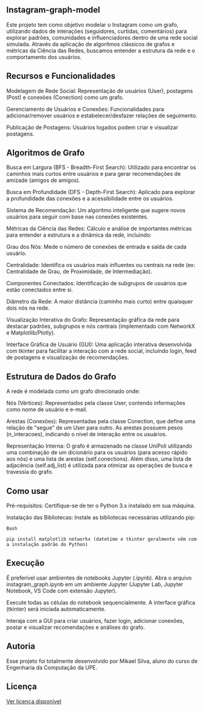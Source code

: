 ## __Instagram-graph-model__
Este projeto tem como objetivo modelar o Instagram como um grafo, utilizando dados de interações (seguidores, curtidas, comentários) para explorar padrões, comunidades e influenciadores dentro de uma rede social simulada. Através da aplicação de algoritmos clássicos de grafos e métricas da Ciência das Redes, buscamos entender a estrutura da rede e o comportamento dos usuários.

## __Recursos e Funcionalidades__
Modelagem de Rede Social: Representação de usuários (User), postagens (Post) e conexões (Conection) como um grafo.

Gerenciamento de Usuários e Conexões: Funcionalidades para adicionar/remover usuários e estabelecer/desfazer relações de seguimento.

Publicação de Postagens: Usuários logados podem criar e visualizar postagens.

## __Algoritmos de Grafo__

Busca em Largura (BFS - Breadth-First Search): Utilizado para encontrar os caminhos mais curtos entre usuários e para gerar recomendações de amizade (amigos de amigos).

Busca em Profundidade (DFS - Depth-First Search): Aplicado para explorar a profundidade das conexões e a acessibilidade entre os usuários.

Sistema de Recomendação: Um algoritmo inteligente que sugere novos usuários para seguir com base nas conexões existentes.

Métricas da Ciência das Redes: Cálculo e análise de importantes métricas para entender a estrutura e a dinâmica da rede, incluindo:

Grau dos Nós: Mede o número de conexões de entrada e saída de cada usuário.

Centralidade: Identifica os usuários mais influentes ou centrais na rede (ex: Centralidade de Grau, de Proximidade, de Intermediação).

Componentes Conectados: Identificação de subgrupos de usuários que estão conectados entre si.

Diâmetro da Rede: A maior distância (caminho mais curto) entre quaisquer dois nós na rede.

Visualização Interativa do Grafo: Representação gráfica da rede para destacar padrões, subgrupos e nós centrais (implementado com NetworkX e Matplotlib/Plotly).

Interface Gráfica de Usuário (GUI): Uma aplicação interativa desenvolvida com tkinter para facilitar a interação com a rede social, incluindo login, feed de postagens e visualização de recomendações.

## __Estrutura de Dados do Grafo__
A rede é modelada como um grafo direcionado onde:

Nós (Vértices): Representados pela classe User, contendo informações como nome de usuário e e-mail.

Arestas (Conexões): Representadas pela classe Conection, que define uma relação de "segue" de um User para outro. As arestas possuem pesos (n_interacoes), indicando o nível de interação entre os usuários.

Representação Interna: O grafo é armazenado na classe UniPoli utilizando uma combinação de um dicionário para os usuários (para acesso rápido aos nós) e uma lista de arestas (self.conections). Além disso, uma lista de adjacência (self.adj_list) é utilizada para otimizar as operações de busca e travessia do grafo.

## __Como usar__
Pré-requisitos: Certifique-se de ter o Python 3.x instalado em sua máquina.

Instalação das Bibliotecas: Instale as bibliotecas necessárias utilizando pip:

``Bash``

``pip install matplotlib networkx
(datetime e tkinter geralmente vêm com a instalação padrão do Python)``

## __Execução__

É preferível usar ambientes de notebooks Jupyter (.ipynb). Abra o arquivo instagram_graph.ipynb em um ambiente Jupyter (Jupyter Lab, Jupyter Notebook, VS Code com extensão Jupyter).

Execute todas as células do notebook sequencialmente. A interface gráfica (tkinter) será iniciada automaticamente.

Interaja com a GUI para criar usuários, fazer login, adicionar conexões, postar e visualizar recomendações e análises do grafo.

## __Autoria__
Esse projeto foi totalmente desenvolvido por Mikael Silva, aluno do curso de Engenharia da Computação da UPE.

## __Licença__
[Ver licença disponível](https://github.com/Mikaelssilva/Instagram-graph-model/blob/main/LICENSE)
